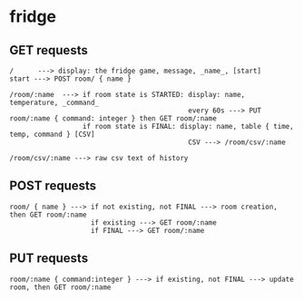 # fridge

## GET requests

    /      ---> display: the fridge game, message, _name_, [start]
    start ---> POST room/ { name }

    /room/:name  ---> if room state is STARTED: display: name, temperature, _command_
                                                every 60s ---> PUT room/:name { command: integer } then GET room/:name
                      if room state is FINAL: display: name, table { time, temp, command } [CSV]
                                                CSV ---> /room/csv/:name

    /room/csv/:name ---> raw csv text of history

## POST requests

    room/ { name } ---> if not existing, not FINAL ---> room creation, then GET room/:name
                        if existing ---> GET room/:name
                        if FINAL ---> GET room/:name

## PUT requests

    room/:name { command:integer } ---> if existing, not FINAL ---> update room, then GET room/:name
